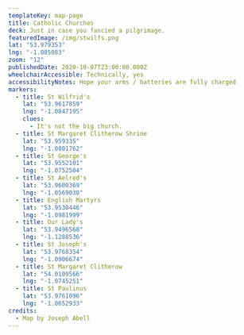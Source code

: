 ```yaml
---
templateKey: map-page
title: Catholic Churches
deck: Just in case you fancied a pilgrimage.
featuredImage: /img/stwilfs.png
lat: "53.979353"
lng: "-1.085083"
zoom: "12"
publishedDate: 2020-10-07T23:00:00.000Z
wheelchairAccessible: Technically, yes
accessibilityNotes: Hope your arms / batteries are fully charged
markers:
  - title: St Wilfrid's
    lat: "53.9617859"
    lng: "-1.0847195"
    clues:
      - It's not the big church.
  - title: St Margaret Clitherow Shrine
    lat: "53.959335"
    lng: "-1.0801762"
  - title: St George's
    lat: "53.9552101"
    lng: "-1.0752504"
  - title: St Aelred's
    lat: "53.9600369"
    lng: "-1.0569038"
  - title: English Martyrs
    lat: "53.9530446"
    lng: "-1.0981999"
  - title: Our Lady's
    lat: "53.9496568"
    lng: "-1.1288536"
  - title: St Joseph's
    lat: "53.9768354"
    lng: "-1.0906674"
  - title: St Margaret Clitherow
    lat: "54.0109566"
    lng: "-1.0745251"
  - title: St Paulinus
    lat: "53.9761096"
    lng: "-1.0652933"
credits:
  - Map by Joseph Abell
---
```

